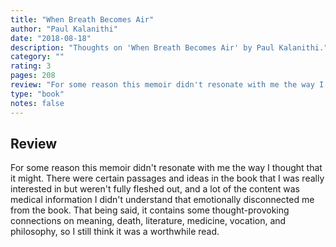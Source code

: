 ```yaml
---
title: "When Breath Becomes Air"
author: "Paul Kalanithi"
date: "2018-08-18"
description: "Thoughts on 'When Breath Becomes Air' by Paul Kalanithi."
category: ""
rating: 3
pages: 208
review: "For some reason this memoir didn't resonate with me the way I thought that it might. There were certain passages and ideas in the book that I was really interested in but weren't fully fleshed out, and a lot of the content was medical information I didn't understand that emotionally disconnected me from the book. That being said, it contains some thought-provoking connections on meaning, death, literature, medicine, vocation, and philosophy, so I still think it was a worthwhile read."
type: "book"
notes: false
---
```


## Review

For some reason this memoir didn't resonate with me the way I thought that it might. There were certain passages and ideas in the book that I was really interested in but weren't fully fleshed out, and a lot of the content was medical information I didn't understand that emotionally disconnected me from the book. That being said, it contains some thought-provoking connections on meaning, death, literature, medicine, vocation, and philosophy, so I still think it was a worthwhile read.
